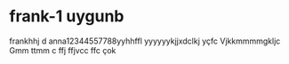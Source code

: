 # frank-1 uygunb
frankhhj  d
anna12344557788yyhhffl
yyyyyykjjxdclkj
yçfc
Vjkkmmmmgkljc
Gmm
ttmm c ffj
  ffjvcc
  ffc
çok 
